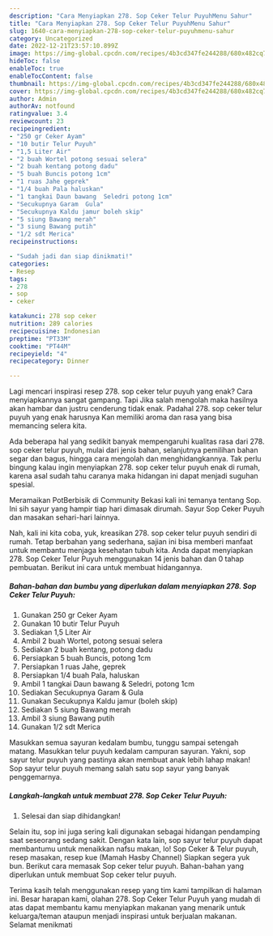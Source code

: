 ```yaml
---
description: "Cara Menyiapkan 278. Sop Ceker Telur PuyuhMenu Sahur"
title: "Cara Menyiapkan 278. Sop Ceker Telur PuyuhMenu Sahur"
slug: 1640-cara-menyiapkan-278-sop-ceker-telur-puyuhmenu-sahur
category: Uncategorized
date: 2022-12-21T23:57:10.899Z
image: https://img-global.cpcdn.com/recipes/4b3cd347fe244288/680x482cq70/278-sop-ceker-telur-puyuh-foto-resep-utama.jpg
hideToc: false
enableToc: true
enableTocContent: false
thumbnail: https://img-global.cpcdn.com/recipes/4b3cd347fe244288/680x482cq70/278-sop-ceker-telur-puyuh-foto-resep-utama.jpg
cover: https://img-global.cpcdn.com/recipes/4b3cd347fe244288/680x482cq70/278-sop-ceker-telur-puyuh-foto-resep-utama.jpg
author: Admin
authorAv: notfound
ratingvalue: 3.4
reviewcount: 23
recipeingredient:
- "250 gr Ceker Ayam"
- "10 butir Telur Puyuh"
- "1,5 Liter Air"
- "2 buah Wortel potong sesuai selera"
- "2 buah kentang potong dadu"
- "5 buah Buncis potong 1cm"
- "1 ruas Jahe geprek"
- "1/4 buah Pala haluskan"
- "1 tangkai Daun bawang  Seledri potong 1cm"
- "Secukupnya Garam  Gula"
- "Secukupnya Kaldu jamur boleh skip"
- "5 siung Bawang merah"
- "3 siung Bawang putih"
- "1/2 sdt Merica"
recipeinstructions:

- "Sudah jadi dan siap dinikmati!"
categories:
- Resep
tags:
- 278
- sop
- ceker

katakunci: 278 sop ceker 
nutrition: 289 calories
recipecuisine: Indonesian
preptime: "PT33M"
cooktime: "PT44M"
recipeyield: "4"
recipecategory: Dinner

---
```



Lagi mencari inspirasi resep 278. sop ceker telur puyuh yang enak? Cara menyiapkannya sangat gampang. Tapi Jika salah mengolah maka hasilnya akan hambar dan justru cenderung tidak enak. Padahal 278. sop ceker telur puyuh yang enak harusnya Kan memiliki aroma dan rasa yang bisa memancing selera kita.


Ada beberapa hal yang sedikit banyak mempengaruhi kualitas rasa dari 278. sop ceker telur puyuh, mulai dari jenis bahan, selanjutnya pemilihan bahan segar dan bagus, hingga cara mengolah dan menghidangkannya. Tak perlu bingung kalau ingin menyiapkan 278. sop ceker telur puyuh enak di rumah, karena asal sudah tahu caranya maka hidangan ini dapat menjadi suguhan spesial.

Meramaikan PotBerbisik di Community Bekasi kali ini temanya tentang Sop. Ini sih sayur yang hampir tiap hari dimasak dirumah. Sayur Sop Ceker Puyuh dan masakan sehari-hari lainnya.


Nah, kali ini kita coba, yuk, kreasikan 278. sop ceker telur puyuh sendiri di rumah. Tetap berbahan yang sederhana, sajian ini bisa memberi manfaat untuk membantu menjaga kesehatan tubuh kita. Anda dapat menyiapkan 278. Sop Ceker Telur Puyuh menggunakan 14 jenis bahan dan 0 tahap pembuatan. Berikut ini cara untuk membuat hidangannya.

<!--inarticleads1-->

##### Bahan-bahan dan bumbu yang diperlukan dalam menyiapkan 278. Sop Ceker Telur Puyuh:

1. Gunakan 250 gr Ceker Ayam
1. Gunakan 10 butir Telur Puyuh
1. Sediakan 1,5 Liter Air
1. Ambil 2 buah Wortel, potong sesuai selera
1. Sediakan 2 buah kentang, potong dadu
1. Persiapkan 5 buah Buncis, potong 1cm
1. Persiapkan 1 ruas Jahe, geprek
1. Persiapkan 1/4 buah Pala, haluskan
1. Ambil 1 tangkai Daun bawang &amp; Seledri, potong 1cm
1. Sediakan Secukupnya Garam &amp; Gula
1. Gunakan Secukupnya Kaldu jamur (boleh skip)
1. Sediakan 5 siung Bawang merah
1. Ambil 3 siung Bawang putih
1. Gunakan 1/2 sdt Merica


Masukkan semua sayuran kedalam bumbu, tunggu sampai setengah matang. Masukkan telur puyuh kedalam campuran sayuran. Yakni, sop sayur telur puyuh yang pastinya akan membuat anak lebih lahap makan! Sop sayur telur puyuh memang salah satu sop sayur yang banyak penggemarnya. 

<!--inarticleads2-->

##### Langkah-langkah untuk membuat 278. Sop Ceker Telur Puyuh:


1. Selesai dan siap dihidangkan!

Selain itu, sop ini juga sering kali digunakan sebagai hidangan pendamping saat seseorang sedang sakit. Dengan kata lain, sop sayur telur puyuh dapat membantumu untuk menaikkan nafsu makan, lo! Sop Ceker &amp; Telur puyuh, resep masakan, resep kue (Mamah Hasby Channel) Siapkan segera yuk bun. Berikut cara memasak Sop ceker telur puyuh. Bahan-bahan yang diperlukan untuk membuat Sop ceker telur puyuh. 

Terima kasih telah menggunakan resep yang tim kami tampilkan di halaman ini. Besar harapan kami, olahan 278. Sop Ceker Telur Puyuh yang mudah di atas dapat membantu kamu menyiapkan makanan yang menarik untuk keluarga/teman ataupun menjadi inspirasi untuk berjualan makanan. Selamat menikmati
